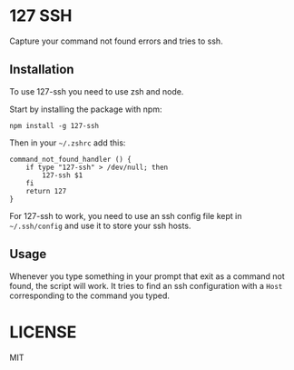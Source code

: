 # 127 SSH

Capture your command not found errors and tries to ssh.

## Installation

To use 127-ssh you need to use zsh and node.

Start by installing the package with npm:

    npm install -g 127-ssh

Then in your `~/.zshrc` add this:

    command_not_found_handler () {
        if type "127-ssh" > /dev/null; then
            127-ssh $1
        fi
        return 127
    }

For 127-ssh to work, you need to use an ssh config file kept in `~/.ssh/config` and use it to store your ssh hosts.

## Usage

Whenever you type something in your prompt that exit as a command not found, the script will work. It tries to find an ssh configuration with a `Host` corresponding to the command you typed.

# LICENSE

MIT
